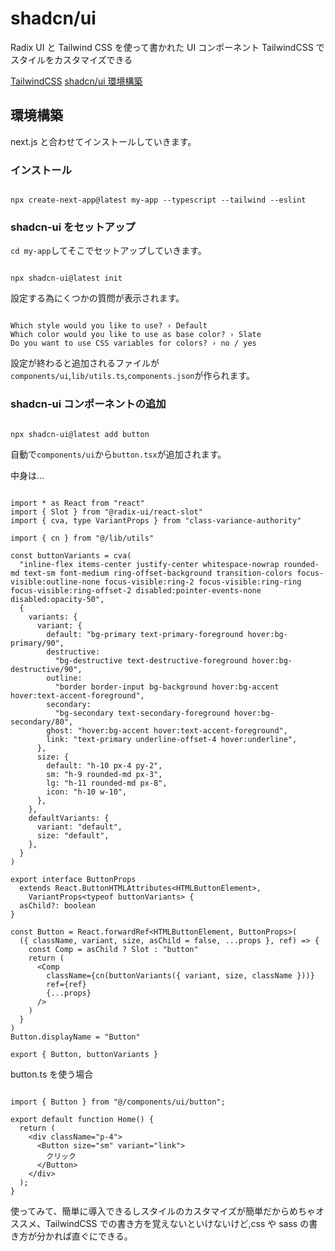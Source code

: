 # shadcn/ui

Radix UI と Tailwind CSS を使って書かれた UI コンポーネント
TailwindCSS でスタイルをカスタマイズできる

[TailwindCSS](https://tailwindcss.com/)
[shadcn/ui 環境構築](https://ui.shadcn.com/docs/installation/next)

## 環境構築

next.js と合わせてインストールしていきます。

### インストール

```

npx create-next-app@latest my-app --typescript --tailwind --eslint

```

### shadcn-ui をセットアップ

`cd my-app`してそこでセットアップしていきます。

```

npx shadcn-ui@latest init

```

設定する為にくつかの質問が表示されます。

```

Which style would you like to use? › Default
Which color would you like to use as base color? › Slate
Do you want to use CSS variables for colors? › no / yes

```

設定が終わると追加されるファイルが`components/ui`,`lib/utils.ts`,`components.json`が作られます。

### shadcn-ui コンポーネントの追加

```

npx shadcn-ui@latest add button

```

自動で`components/ui`から`button.tsx`が追加されます。

中身は...

```

import * as React from "react"
import { Slot } from "@radix-ui/react-slot"
import { cva, type VariantProps } from "class-variance-authority"

import { cn } from "@/lib/utils"

const buttonVariants = cva(
  "inline-flex items-center justify-center whitespace-nowrap rounded-md text-sm font-medium ring-offset-background transition-colors focus-visible:outline-none focus-visible:ring-2 focus-visible:ring-ring focus-visible:ring-offset-2 disabled:pointer-events-none disabled:opacity-50",
  {
    variants: {
      variant: {
        default: "bg-primary text-primary-foreground hover:bg-primary/90",
        destructive:
          "bg-destructive text-destructive-foreground hover:bg-destructive/90",
        outline:
          "border border-input bg-background hover:bg-accent hover:text-accent-foreground",
        secondary:
          "bg-secondary text-secondary-foreground hover:bg-secondary/80",
        ghost: "hover:bg-accent hover:text-accent-foreground",
        link: "text-primary underline-offset-4 hover:underline",
      },
      size: {
        default: "h-10 px-4 py-2",
        sm: "h-9 rounded-md px-3",
        lg: "h-11 rounded-md px-8",
        icon: "h-10 w-10",
      },
    },
    defaultVariants: {
      variant: "default",
      size: "default",
    },
  }
)

export interface ButtonProps
  extends React.ButtonHTMLAttributes<HTMLButtonElement>,
    VariantProps<typeof buttonVariants> {
  asChild?: boolean
}

const Button = React.forwardRef<HTMLButtonElement, ButtonProps>(
  ({ className, variant, size, asChild = false, ...props }, ref) => {
    const Comp = asChild ? Slot : "button"
    return (
      <Comp
        className={cn(buttonVariants({ variant, size, className }))}
        ref={ref}
        {...props}
      />
    )
  }
)
Button.displayName = "Button"

export { Button, buttonVariants }

```

button.ts を使う場合

```

import { Button } from "@/components/ui/button";

export default function Home() {
  return (
    <div className="p-4">
      <Button size="sm" variant="link">
        クリック
      </Button>
    </div>
  );
}

```

使ってみて、簡単に導入できるしスタイルのカスタマイズが簡単だからめちゃオススメ、TailwindCSS での書き方を覚えないといけないけど,css や sass の書き方が分かれば直ぐにできる。
